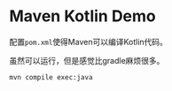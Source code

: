Maven Kotlin Demo
=================

配置`pom.xml`使得Maven可以编译Kotlin代码。

虽然可以运行，但是感觉比gradle麻烦很多。

```
mvn compile exec:java
```

